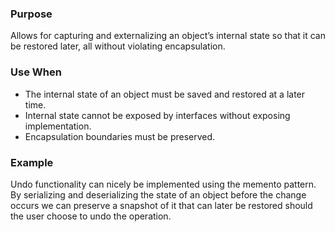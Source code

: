 ### Purpose
Allows for capturing and externalizing an object’s internal
state so that it can be restored later, all without violating
encapsulation.
### Use When
- The internal state of an object must be saved and restored
at a later time.
- Internal state cannot be exposed by interfaces without exposing
implementation.
- Encapsulation boundaries must be preserved.
### Example
Undo functionality can nicely be implemented using the
memento pattern. By serializing and deserializing the state of
an object before the change occurs we can preserve a snapshot
of it that can later be restored should the user choose to undo
the operation.